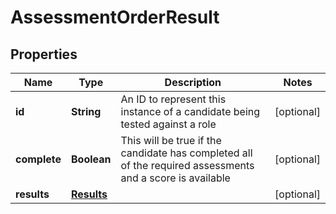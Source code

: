 # AssessmentOrderResult

## Properties
Name | Type | Description | Notes
------------ | ------------- | ------------- | -------------
**id** | **String** | An ID to represent this instance of a candidate being tested against a role |  [optional]
**complete** | **Boolean** | This will be true if the candidate has completed all of the required assessments and a score is available |  [optional]
**results** | [**Results**](Results.md) |  |  [optional]
